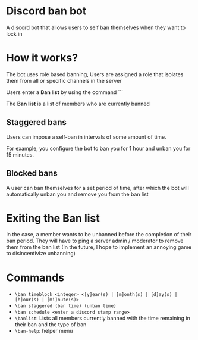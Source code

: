 # Discord ban bot

A discord bot that allows users to self ban themselves when they want to lock in

# How it works?

The bot uses role based banning, Users are assigned a role that isolates them from all or specific channels in the server

Users enter a **Ban list** by using the command `<insert-command>``

The **Ban list** is a list of members who are currently banned

## Staggered bans

Users can impose a self-ban in intervals of some amount of time.

For example, you configure the bot to ban you for 1 hour and unban you for 15 minutes.

## Blocked bans

A user can ban themselves for a set period of time, after which the bot will automatically unban you and remove you from the ban list

# Exiting the Ban list

In the case, a member wants to be unbanned before the completion of their ban period. They will have to ping a server admin / moderator to remove them from the ban list
(In the future, I hope to implement an annoying game to disincentivize unbanning)

# Commands

- `\ban timeblock <integer> <[y]ear(s) | [m]onth(s) | [d]ay(s) | [h]our(s) | [mi]nute(s)>`
- `\ban staggered (ban time) (unban time)`
- `\ban schedule <enter a discord stamp range>`
- `\banlist`: Lists all members currently banned with the time remaining in their ban and the type of ban
- `\ban-help`: helper menu
